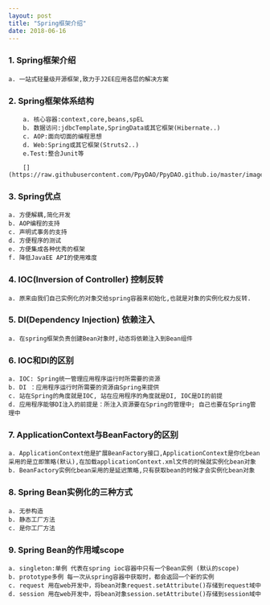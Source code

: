 ```yaml
---
layout: post
title: "Spring框架介绍"
date: 2018-06-16
---
```


### 1. Spring框架介绍
	a. 一站式轻量级开源框架,致力于J2EE应用各层的解决方案

### 2. Spring框架体系结构
		a. 核心容器:context,core,beans,spEL
		b. 数据访问:jdbcTemplate,SpringData或其它框架(Hibernate..)
		c. AOP:面向切面的编程思想
		d. Web:Spring或其它框架(Struts2..)
		e.Test:整合Junit等
		
		[](https://raw.githubusercontent.com/PpyDAO/PpyDAO.github.io/master/image/SpringFrameworkRuntime.png)
	
### 3. Spring优点
	a. 方便解耦,简化开发
	b. AOP编程的支持
	c. 声明式事务的支持
	d. 方便程序的测试
	e. 方便集成各种优秀的框架
	f. 降低JavaEE API的使用难度
	
### 4. IOC(Inversion of Controller) 控制反转
	a. 原来由我们自己实例化的对象交给spring容器来初始化,也就是对象的实例化权力反转.

### 5. DI(Dependency Injection) 依赖注入
	a. 在spring框架负责创建Bean对象时,动态将依赖注入到Bean组件

### 6. IOC和DI的区别
	a. IOC: Spring统一管理应用程序运行时所需要的资源
	b. DI ：应用程序运行时所需要的资源由Spring来提供
	c. 站在Spring的角度就是IOC, 站在应用程序的角度就是DI, IOC是DI的前提
	d. 应用程序能够DI注入的前提是：所注入资源要在Spring的管理中; 自己也要在Spring管理中
	
### 7. ApplicationContext与BeanFactory的区别
	a. ApplicationContext他是扩展BeanFactory接口,ApplicationContext是你化bean采用的是立即策略(默认),在加载applicationContext.xml文件的时候就实例化bean对象
	b. BeanFactory实例化bean采用的是延迟策略,只有获取bean的时候才会实例化bean对象

### 8. Spring Bean实例化的三种方式
	a. 无参构造
	b. 静态工厂方法
	c. 是你工厂方法

### 9. Spring Bean的作用域scope
	a. singleton:单例 代表在spring ioc容器中只有一个Bean实例 (默认的scope)
	b. prototype多例 每一次从spring容器中获取时，都会返回一个新的实例
	c. request 用在web开发中，将bean对象request.setAttribute()存储到request域中
	d. session 用在web开发中，将bean对象session.setAttribute()存储到session域中
	
